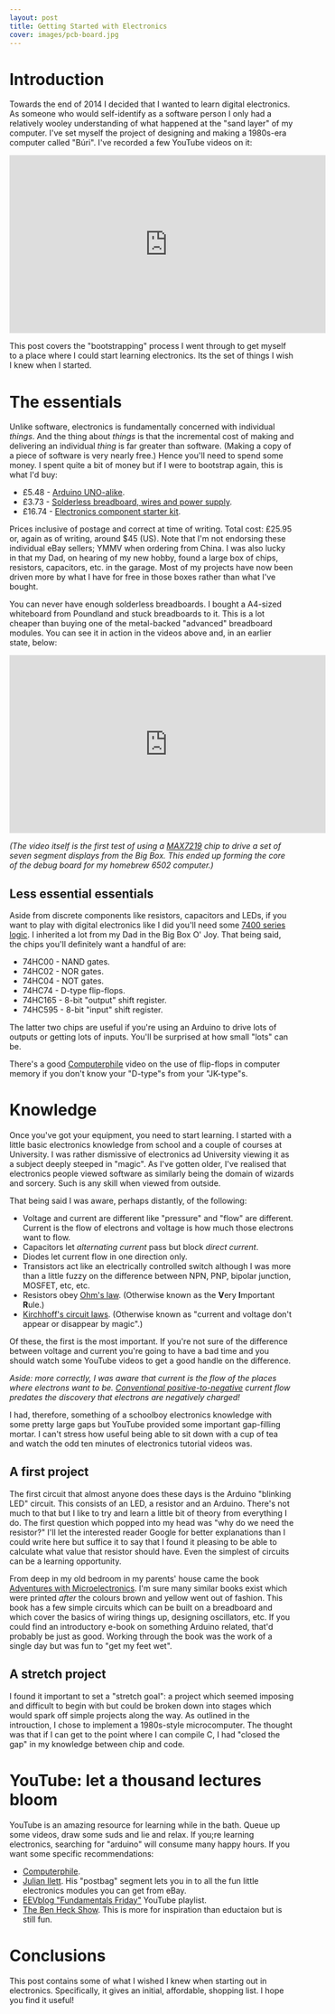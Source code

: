 ```yaml
---
layout: post
title: Getting Started with Electronics
cover: images/pcb-board.jpg
---
```

# Introduction

Towards the end of 2014 I decided that I wanted to learn digital electronics.
As someone who would self-identify as a software person I only had a relatively
wooley understanding of what happened at the "sand layer" of my computer. I've
set myself the project of designing and making a 1980s-era computer called
"Búri". I've recorded a few YouTube videos on it:

<iframe width="560" height="315" src="https://www.youtube.com/embed/videoseries?list=PLQdwYJ5AuTolZuQIYEujwqP3wV1qRbEa8" frameborder="0" allowfullscreen></iframe>

This post covers the "bootstrapping" process I went through to get myself to a
place where I could start learning electronics. Its the set of things I wish I
knew when I started.

# The essentials

Unlike software, electronics is fundamentally concerned with individual
*things*. And the thing about *things* is that the incremental cost of making
and delivering an individual *thing* is far greater than software. (Making a
copy of a piece of software is very nearly free.) Hence you'll need to spend
some money. I spent quite a bit of money but if I were to bootstrap again, this
is what I'd buy:

* £5.48 - [Arduino UNO-alike](http://www.ebay.co.uk/itm/UNO-R3-ATmega328P-CH340T-USB-Arduino-Compatible-Microcontroller-Board-UK-STOCK-/181678624617).
* £3.73 - [Solderless breadboard, wires and power supply](http://www.ebay.co.uk/itm/MB-102-830-Point-Solderless-PCB-Breadboard-Jump-Cable-Wires-65pcs-Power-Supply-/360736049270).
* £16.74 - [Electronics component starter kit](http://www.bitsbox.co.uk/index.php?main_page=product_info&cPath=272_276&products_id=2009).

Prices inclusive of postage and correct at time of writing. Total cost: £25.95
or, again as of writing, around \$45 (US). Note that I'm not endorsing these
individual eBay sellers; YMMV when ordering from China.  I was also lucky in
that my Dad, on hearing of my new hobby, found a large box of chips, resistors,
capacitors, etc. in the garage. Most of my projects have now been driven more
by what I have for free in those boxes rather than what I've bought.

You can never have enough solderless breadboards. I bought a A4-sized
whiteboard from Poundland and stuck breadboards to it. This is a lot cheaper
than buying one of the metal-backed "advanced" breadboard modules. You can see
it in action in the videos above and, in an earlier state, below:

<iframe width="560" height="315" src="https://www.youtube.com/embed/lmBjuM0IS_4" frameborder="0" allowfullscreen></iframe>

*(The video itself is the first test of using a
[MAX7219](http://datasheets.maximintegrated.com/en/ds/MAX7219-MAX7221.pdf) chip
to drive a set of seven segment displays from the Big Box. This ended up
forming the core of the debug board for my homebrew 6502 computer.)*

## Less essential essentials

Aside from discrete components like resistors, capacitors and LEDs, if you want
to play with digital electronics like I did you'll need some
[7400 series logic](http://en.wikipedia.org/wiki/List_of_7400_series_integrated_circuits).
I inherited a lot from my Dad in
the Big Box O' Joy. That being said, the chips you'll definitely want a handful
of are:

* 74HC00 - NAND gates.
* 74HC02 - NOR gates.
* 74HC04 - NOT gates.
* 74HC74 - D-type flip-flops.
* 74HC165 - 8-bit "output" shift register.
* 74HC595 - 8-bit "input" shift register.

The latter two chips are useful if you're using an Arduino to drive lots of
outputs or getting lots of inputs. You'll be surprised at how small "lots" can be.

There's a good
[Computerphile](https://www.youtube.com/channel/UC9-y-6csu5WGm29I7JiwpnA) video
on the use of flip-flops in computer memory if you don't know your "D-type"s
from your "JK-type"s.

# Knowledge

Once you've got your equipment, you need to start learning.  I started with a
little basic electronics knowledge from school and a couple of courses at
University.  I was rather dismissive of electronics ad University viewing it as
a subject deeply steeped in "magic". As I've gotten older, I've realised that
electronics people viewed software as similarly being the domain of wizards and
sorcery. Such is any skill when viewed from outside.

That being said I was aware, perhaps distantly, of the following:

*   Voltage and current are different like "pressure" and "flow" are different.
    Current is the flow of electrons and voltage is how much those electrons
    want to flow.
*   Capacitors let *alternating current* pass but block *direct current*.
*   Diodes let current flow in one direction only.
*   Transistors act like an electrically controlled switch although I was more
    than a little fuzzy on the difference between NPN, PNP, bipolar junction,
    MOSFET, etc, etc.
*   Resistors obey [Ohm's law](http://en.wikipedia.org/wiki/Ohm%27s_law).
    (Otherwise known as the **V**ery **I**mportant **R**ule.)
*   [Kirchhoff's circuit
    laws](http://en.wikipedia.org/wiki/Kirchhoff%27s_circuit_laws). (Otherwise
    known as "current and voltage don't appear or disappear by magic".)

Of these, the first is the most important. If you're not sure of the difference
between voltage and current you're going to have a bad time and you should
watch some YouTube videos to get a good handle on the difference.

*Aside: more correctly, I was aware that current is the flow of the places
where electrons want to be. [Conventional
positive-to-negative](http://en.wikipedia.org/wiki/Electric_current#Current)
current flow predates the discovery that electrons are negatively charged!*

I had, therefore, something of a schoolboy electronics knowledge with some
pretty large gaps but YouTube provided some important gap-filling mortar. I
can't stress how useful being able to sit down with a cup of tea and watch the
odd ten minutes of electronics tutorial videos was.

## A first project

The first circuit that almost anyone does these days is the Arduino "blinking
LED" circuit. This consists of an LED, a resistor and an Arduino. There's not
much to that but I like to try and learn a little bit of theory from everything
I do. The first question which popped into my head was "why do we need the
resistor?" I'll let the interested reader Google for better explanations than I
could write here but suffice it to say that I found it pleasing to be able to
calculate what value that resistor should have. Even the simplest of circuits
can be a learning opportunity.

From deep in my old bedroom in my parents' house came the book
[Adventures with Microelectronics](http://www.amazon.co.uk/Adventures-Microelectronics-Tom-Duncan/dp/0719536715).
I'm sure many similar books exist which were printed *after* the colours brown
and yellow went out of fashion. This book has a few simple circuits which can
be built on a breadboard and which cover the basics of wiring things up,
designing oscillators, etc. If you could find an introductory e-book on
something Arduino related, that'd probably be just as good. Working through the
book was the work of a single day but was fun to "get my feet wet".

## A stretch project

I found it important to set a "stretch goal": a project which seemed imposing
and difficult to begin with but could be broken down into stages which would
spark off simple projects along the way. As outlined in the introuction, I
chose to implement a 1980s-style microcomputer. The thought was that if I can
get to the point where I can compile C, I had "closed the gap" in my knowledge
between chip and code.

# YouTube: let a thousand lectures bloom

YouTube is an amazing resource for learning while in the bath. Queue up some
videos, draw some suds and lie and relax. If you;re learning electronics,
searching for "arduino" will consume many happy hours. If you want some
specific recommendations:

*   [Computerphile](https://www.youtube.com/channel/UC9-y-6csu5WGm29I7JiwpnA).
*   [Julian Ilett](https://www.youtube.com/user/julius256). His "postbag"
    segment lets you in to all the fun little electronics modules you can get
    from eBay.
*   [EEVblog "Fundamentals Friday"](https://www.youtube.com/playlist?list=PLvOlSehNtuHtWlH0UOZNtOn-FlFCn1GYw)
    YouTube playlist.
*   [The Ben Heck Show](https://www.youtube.com/user/thebenheckshow). This is
    more for inspiration than eductaion but is still fun.

# Conclusions

This post contains some of what I wished I knew when starting out in
electronics. Specifically, it gives an initial, affordable, shopping list. I
hope you find it useful!

